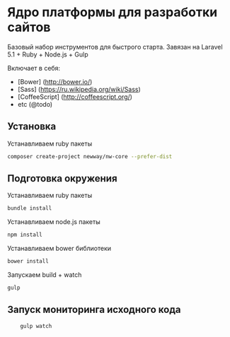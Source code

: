 # Ядро платформы для разработки сайтов

Базовый набор инструментов для быстрого старта.
Завязан на Laravel 5.1 + Ruby + Node.js + Gulp

Включает в себя:
* [Bower] (http://bower.io/)
* [Sass] (https://ru.wikipedia.org/wiki/Sass)
* [CoffeeScript] (http://coffeescript.org/)
* etc (@todo)


## Установка

Устанавливаем ruby пакеты
~~~bash
composer create-project newway/nw-core --prefer-dist
~~~

## Подготовка окружения

Устанавливаем ruby пакеты
~~~bash
bundle install
~~~

Устанавливаем node.js  пакеты

~~~bash
npm install
~~~

Устанавливаем bower библиотеки

~~~bash
bower install
~~~

Запускаем build + watch

~~~bash
gulp
~~~

## Запуск мониторинга исходного кода

~~~bash
	gulp watch
~~~
